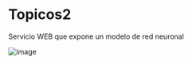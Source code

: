# Topicos2
Servicio WEB que expone un modelo de red neuronal

![image](https://github.com/ivanDrapanti/Topicos2/assets/124262602/80660974-1203-4353-8d51-e7adae00a698)
